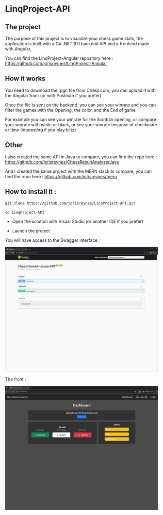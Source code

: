 # LinqProject-API

## The project

The purpose of this project is to visualize your chess game stats, the application is built with a C# .NET 6.0 backend API and a frontend made with Angular,

You can find the LinqProject-Angular repository here : https://github.com/jorisreynes/LinqProject-Angular

## How it works

You need to download the .pgn file from Chess.com, you can upload it with the Angular front (or with Postman if you prefer)

Once the file is sent on the backend, you can see your winrate and you can filter the games with the Opening, the color, and the End of game

For example you can see your winrate for the Scottish opening, or compare your winrate with white or black, or see your winrate because of checkmate or time (interesting if you play blitz)

## Other

I also created the same API in Java to compare, you can find the repo here : https://github.com/jorisreynes/ChessResultAnalyzerJava

And I created the same project with the MERN stack to compare, you can find the repo here : https://github.com/jorisreynes/mern

## How to install it :

````
git clone https://github.com/jorisreynes/LinqProject-API.git
````

````
cd LinqProject-API
````

- Open the solution with Visual Studio (or another IDE if you prefer)

- Launch the project

You will have access to the Swagger interface :

![LinqProject-API](APIScreenshot.jpg)

The front :

![LinqProject-API](AngularScreenshot.jpg)
